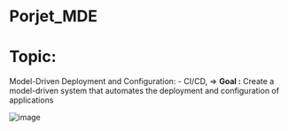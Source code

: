 # Porjet_MDE
# Topic:
  Model-Driven Deployment and Configuration:	- CI/CD,
=> **Goal :** Create a model-driven system that automates the deployment and configuration of applications

![image](https://github.com/DEVhaitam/Porjet_MDE/assets/87667785/8fcf2eca-f60c-4ba3-81cb-9259a2b13115)

